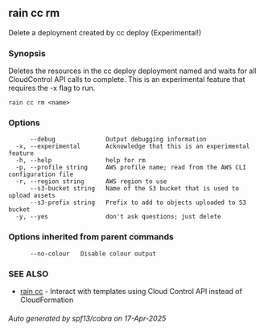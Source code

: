 ## rain cc rm

Delete a deployment created by cc deploy (Experimental!)

### Synopsis

Deletes the resources in the cc deploy deployment named <name> and waits for all CloudControl API calls to complete. This is an experimental feature that requires the -x flag to run.

```
rain cc rm <name>
```

### Options

```
      --debug              Output debugging information
  -x, --experimental       Acknowledge that this is an experimental feature
  -h, --help               help for rm
  -p, --profile string     AWS profile name; read from the AWS CLI configuration file
  -r, --region string      AWS region to use
      --s3-bucket string   Name of the S3 bucket that is used to upload assets
      --s3-prefix string   Prefix to add to objects uploaded to S3 bucket
  -y, --yes                don't ask questions; just delete
```

### Options inherited from parent commands

```
      --no-colour   Disable colour output
```

### SEE ALSO

* [rain cc](rain_cc.md)	 - Interact with templates using Cloud Control API instead of CloudFormation

###### Auto generated by spf13/cobra on 17-Apr-2025

